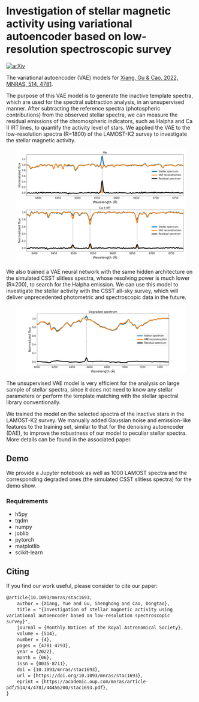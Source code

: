 # Investigation of stellar magnetic activity using variational autoencoder based on low-resolution spectroscopic survey

[![arXiv](https://img.shields.io/badge/arXiv-2206.07257-B31B1B.svg)](http://arxiv.org/abs/2206.07257)

The variational autoencoder (VAE) models for [Xiang, Gu & Cao, 2022, MNRAS, 514, 4781](http://arxiv.org/abs/2206.07257).

The purpose of this VAE model is to generate the inactive template spectra, which are used for the spectral subtraction analysis, in an unsupervised manner. After subtracting the reference spectra (photospheric contributions) from the observed stellar spectra, we can measure the residual emissions of the chromospheric indicators, such as Halpha and Ca II IRT lines, to quantify the activity level of stars. We applied the VAE to the low-resolution spectra (R=1800) of the LAMOST-K2 survey to investigate the stellar magnetic activity.

<p align="center"><img src="data/example.png" width="90%" height="90%"></p>

We also trained a VAE neural network with the same hidden architecture on the simulated CSST slitless spectra, whose resolving power is much lower (R≥200), to search for the Halpha emission. We can use this model to investigate the stellar activity with the CSST all-sky survey, which will deliver unprecedented photometric and spectroscopic data in the future.

<p align="center"><img src="data/example_csst.png" width="90%" height="90%"></p>

The unsupervised VAE model is very efficient for the analysis on large sample of stellar spectra, since it does not need to know any stellar parameters or perform the template matching with the stellar spectral library conventionally.

We trained the model on the selected spectra of the inactive stars in the LAMOST-K2 survey. We manually added Gaussian noise and emission-like features to the training set, similar to that for the denoising autoencoder (DAE), to improve the robustness of our model to peculiar stellar spectra. More details can be found in the associated paper.

## Demo

We provide a Jupyter notebook as well as 1000 LAMOST spectra and the corresponding degraded ones (the simulated CSST slitless spectra) for the demo show.

### Requirements

* h5py
* tqdm
* numpy
* joblib
* pytorch
* matplotlib
* scikit-learn

## Citing

If you find our work useful, please consider to cite our paper:

    @article{10.1093/mnras/stac1693,
        author = {Xiang, Yue and Gu, Shenghong and Cao, Dongtao},
        title = "{Investigation of stellar magnetic activity using variational autoencoder based on low-resolution spectroscopic survey}",
        journal = {Monthly Notices of the Royal Astronomical Society},
        volume = {514},
        number = {4},
        pages = {4781-4793},
        year = {2022},
        month = {06},
        issn = {0035-8711},
        doi = {10.1093/mnras/stac1693},
        url = {https://doi.org/10.1093/mnras/stac1693},
        eprint = {https://academic.oup.com/mnras/article-pdf/514/4/4781/44456200/stac1693.pdf},
    }
